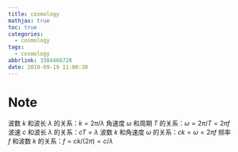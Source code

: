 ```yaml
---
title: cosmology
mathjax: true
toc: true
categories:
  - cosmology
tags:
  - cosmology
abbrlink: 3384466728
date: 2018-09-19 11:00:38
---
```


# Note

波数 $k$ 和波长 $\lambda$ 的关系：$k=2\pi/\lambda$
角速度 $\omega$ 和周期 $T$ 的关系：$\omega=2\pi/T=2\pi f$
波速 $c$ 和波长 $\lambda$ 的关系：$cT=\lambda$
波数 $k$ 和角速度 $\omega$ 的关系：$ck=\omega=2\pi f$
频率 $f$ 和波数 $k$ 的关系：$f=ck/(2\pi)=c/\lambda$
